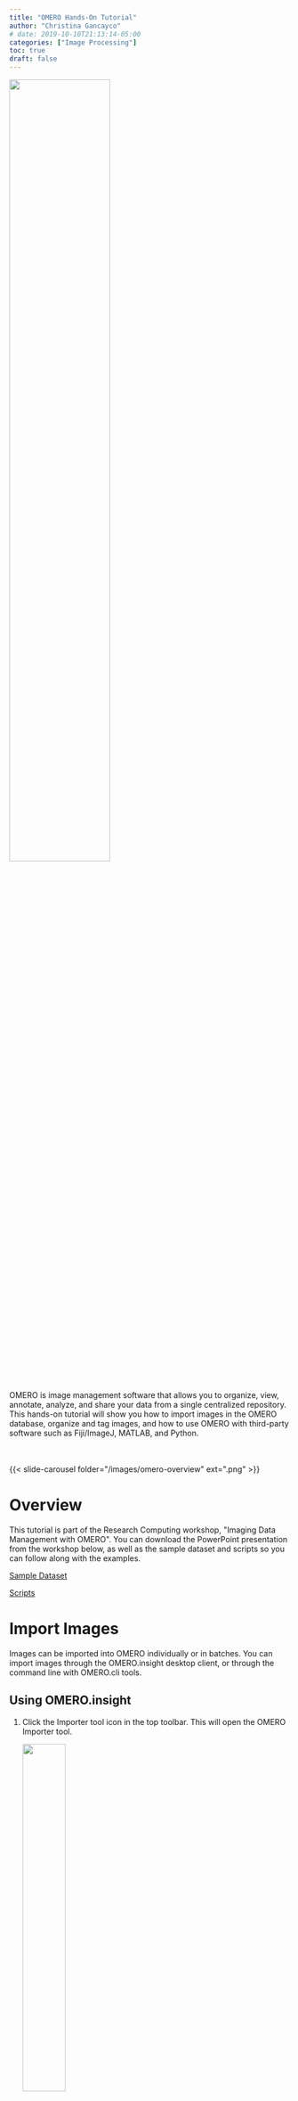 ```yaml
---
title: "OMERO Hands-On Tutorial"
author: "Christina Gancayco"
# date: 2019-10-10T21:13:14-05:00
categories: ["Image Processing"]
toc: true
draft: false
---
```


<img src="/images/ome-main-nav.svg" style="width:60%;height:60%"></img>

<p class="lead">
OMERO is image management software that allows you to organize, view, annotate, analyze, and 
share your data from a single centralized repository. This hands-on tutorial will show you how 
to import images in the OMERO database, organize and tag images, and how to use OMERO 
with third-party software such as Fiji/ImageJ, MATLAB, and Python.
</p>

<br>

<br>
{{< slide-carousel folder="/images/omero-overview" ext=".png" >}}


# Overview

This tutorial is part of the Research Computing workshop, "Imaging Data Management with OMERO".
You can download the PowerPoint presentation from the workshop below, as well as the sample 
dataset and scripts so you can follow along with the examples.


[Sample Dataset](https://virginia.box.com/s/bq292bli5a4z2xyaz2vqmgr0jjcp3dqq)

[Scripts](https://github.com/ksiller/omero)



# Import Images

Images can be imported into OMERO individually or in batches. You can import images 
through the OMERO.insight desktop client, or through the command line with OMERO.cli tools.

## Using OMERO.insight

1. Click the Importer tool icon in the top toolbar. This will open the OMERO Importer tool.

    <img src="/images/omero-import-icon.png" style="width:40%;height:40%"></img>
    
2. In the left window pane of the Importer tool, navigate to the directory containing the images or folders of images 
that you want to import to the OMERO database. 

    <img src=/images/omero-import-leftpane.png style="width:60%;height:60%"></img>
    
3. Click on the files or folders containing the images you want to import. To select 
multiple items, hold down the Ctrl (Windows) or Command (Mac) key while clicking. Once you 
are finished making your selections, click the ">" button. This will open the Import Location 
menu.

    <img src=/images/omero-import-select.png style="width:60%;height:60%"></img>

4. In the Import Location menu, you can choose a Project, Dataset, or Screen\* to import your 
images to, allowing you to organize your images before they are uploaded to the OMERO database. 
If your desired Project/Dataset/Screen doesn't exist yet, you can click the **New** button 
to create a new one.

    <img src=/images/omero-import-location.png style="width:60%;height:60%"></img>
    
5. Once your data and locations are selected, click the **Add to the Queue** button. This 
will close the Import Location menu and return you to the Importer tool. Click the 
**Import** button in the bottom right corner of the Importer tool to begin uploading your images.

    <img src=/images/omero-import-addqueue.png style="width:60%;height:60%"></img>
    
    <img src=/images/omero-import-startimport.png style="width:60%;height:60%"></img>

    You can monitor the progress of your import and begin viewing images in OMERO before the 
entire upload is complete.

    <img src=/images/omero-import-progress.png style="width:60%;height:60%"></img>

    Once imported, you will see any new Projects or Datasets you created in the left window pane. 
If you expand the Datasets, thumbnail versions of your images will appear in the center window 
pane of the OMERO.insight app.

    <img src=/images/omero-importedimages.png style="width:60%;height:60%"></img>



## Using the Command Line

You can also use OMERO.cli to import images.

To import an individual image:

```
omero import BloodCells/EOSINOPHIL/_0_1845.jpeg
```

To import all the EOSINOPHIL images:

```
omero import BloodCells/EOSINOPHIL
```

Note that when importing images through the Command Line, they are imported to the **Orphaned Images** 
bin by default. To send them to a dataset, we can use **Targeted Imports**. If the Dataset doesn't exist 
yet, then OMERO will create the new Dataset for you.

```
omero import BloodCells/EOSINOPHIL Dataset:name:EOSINOPHIL
```

**Research Computing can help you create scripts for bulk import of your data!**

# Organize Images

In OMERO, images can be organized using one of two different structures:

1. Project > Dataset

2. Screen > Plate > Well

Images can be organized using the first structure in either OMERO.insight or OMERO.web with drag-and-drop. 
You can also organize images into **Projects > Datasets** using OMERO.cli tools or OMERO.py tools for Python.

Currently, images can only be organized into **Screen > Plate > Well** using OMERO.py.

## Project > Dataset

### Using OMERO.insight or OMERO.web

1. Create a new Project or Dataset by clicking the **New** icon in the top left-hand menu of the **Projects** tab.

    <img src=/images/omero-new-project.png style="width:40%;height:40%"></img>
    
2. Type in a Project/Dataset title. Optionally, you can also add a description. Once complete, click the **Create** button.

	<img src=/images/omero-create-project.png style="width:40%;height:40%"></img>
	
3. You can now click and drag a Dataset to the Project where you would like it to reside.


## Screen > Plate > Well

A simple Python and bash script can be used to import images using this structure.

<img src=/images/omero-screen-plate.png style="width:60%;height:60%"></img>

**Research Computing can help you create scripts for importing images as wells in a plate.**


# Tags

Tags are keywords that you can attach to images. You can filter images by a particular tag or 
tags, allowing for easy targeted image retrieval.

## Adding Tags

1. Click the **New Tag** icon in the top left-hand menu of the **Tags** tab.

	<img src=/images/omero-new-tag.png style="width:40%;height:40%"></img>

2. Type in a name for your tag (description optional). Click the **Create** button.

	<img src=/images/omero-create-tag.png style="width:40%;height:40%"></img>
	
3. To add a tag to an image, first select the image. Then click the "+" sign under the **Tags** tab in the right-hand menu.

	<img src=/images/omero-tag-image.png style="width:40%;height:40%"></img>
	
4. Select your desired tag(s) on the left-hand side of the **Tags Selection** menu and click the ">" arrow to add the tag. Click the **Save** button to save your added tags.

	<img src=/images/omero-add-tag.png style="width:40%;height:40%"></img>


## Filtering by Tag

You can filter images by tag using one of two methods. Tagged images will appear in the center panel of the OMERO app.

1. Select the desired tag(s) from the **Tags** tab. 

2. Enter your desired tag in the top **Search** bar.

	<img src=/images/omero-filter-tag.png style="width:60%;height:60%"></img>

# Annotations

You can annotate images with comments that can then be viewed by collaborators. You can also 
annotate images with customizable key-value pairs to attach further information to your data.

## Comments

1. To add a comment on a selected image, simply select an image/dataset/project and navigate to the **Comments** tab of the right-hand menu.

2. Type your comment into the empty text box.

3. Click the **Comment** button to add your comment.

	<img src=/images/omero-add-comment.png style="width:40%;height:40%"></img>

## Key-Value Pairs

1. To add a Key-Value pair, select an image/dataset/project and navigate to the **Key-Value Pairs** tab in the right-hand menu.

2. Double-click a cell the left-hand side of the table to modify a key. Double-click the corresponding right-hand cell to modify its value. Click the green "+" to add another key-value pair.

	<img src=/images/omero-key-value.png style="width:40%;height:40%"></img>



# Third-Party Software

OMERO is compatible with a variety of third-party software packages that are commonly used 
in image processing. The examples below show how you can use OMERO with Fiji and MATLAB.

## Fiji/ImageJ

Fiji/ImageJ is open-source software for scientific image processing. OMERO can be installed as a plugin for easy image import and export.

Examples of using OMERO with Fiji can be found in the online tutorial for [Image Processing with Fiji and Omero](/lesson/fiji-omero).


## MATLAB

OMERO can be used with MATLAB for image import and export, as well as for annotating images.

The following example script shows an example pipeline where:

1. Images are imported from OMERO to MATLAB

2. Image contrast is enhanced

3. Images are binarized

4. Cells are automatically counted

5. Binarized images are exported to OMERO with cell count annotated to the image



